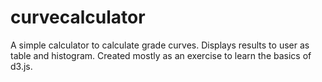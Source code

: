 curvecalculator
===============

A simple calculator to calculate grade curves.  Displays results to user as table and histogram. Created mostly as an exercise to learn the basics of d3.js.
